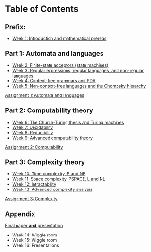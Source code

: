 
# Table of Contents

## Prefix:

- [Week 1: Introduction and mathematical prereqs](week1/main.md)

## Part 1: Automata and languages

- [Week 2: Finite-state acceptors (state machines)](week2/main.md)
- [Week 3: Regular expressions, regular languages, and non-regular languages](week3/main.md)
- [Week 4: Context-free grammars and PDA](week4/main.md)
- [Week 5: Non-context-free languages and the Chompsky hierarchy](week5/main.md)

[Assignment 1: Automata and languages](assignment1/main.md)

## Part 2: Computability theory

- [Week 6: The Church-Turing thesis and Turing machines](week6/main.md)
- [Week 7: Decidability](week7/main.md)
- [Week 8: Reducibility](week8/main.md)
- [Week 9: Advanced computability theory](week9/main.md)

[Assignment 2: Computability](assignment2/main.md)

## Part 3: Complexity theory

- [Week 10: Time complexity, P and NP](week10/main.md)
- [Week 11: Space complexity, PSPACE, L and NL](week11/main.md)
- [Week 12: Intractability](week12/main.md)
- [Week 13: Advanced complexity analysis](week13/main.md)

[Assignment 3: Complexity](assignment3/main.md)

## Appendix

[Final paper **and** presentation](final/main.md)

- Week 14: Wiggle room
- Week 15: Wiggle room
- Week 16: Presentations
